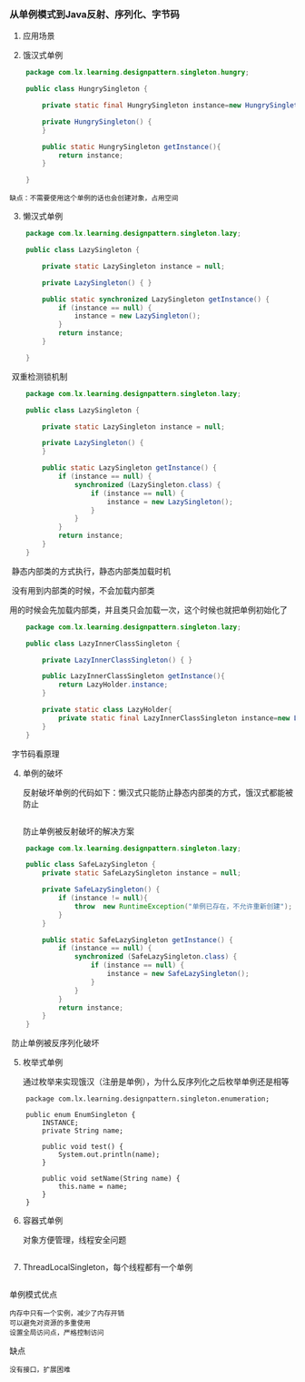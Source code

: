 ### 从单例模式到Java反射、序列化、字节码

1. 应用场景


2. 饿汉式单例

```java
    package com.lx.learning.designpattern.singleton.hungry;

    public class HungrySingleton {

        private static final HungrySingleton instance=new HungrySingleton();

        private HungrySingleton() {
        }

        public static HungrySingleton getInstance(){
            return instance;
        }

    }
```

 	缺点：不需要使用这个单例的话也会创建对象，占用空间

3. 懒汉式单例

```java
    package com.lx.learning.designpattern.singleton.lazy;

    public class LazySingleton {

        private static LazySingleton instance = null;

        private LazySingleton() { }

        public static synchronized LazySingleton getInstance() {
            if (instance == null) {
                instance = new LazySingleton();
            }
            return instance;
        }

    }
```

​	双重检测锁机制

```java
    package com.lx.learning.designpattern.singleton.lazy;

    public class LazySingleton {

        private static LazySingleton instance = null;

        private LazySingleton() {
        }

        public static LazySingleton getInstance() {
            if (instance == null) {
                synchronized (LazySingleton.class) {
                    if (instance == null) {
                        instance = new LazySingleton();
                    }
                }
            }
            return instance;
        }
    }

```

​	静态内部类的方式执行，静态内部类加载时机

​	没有用到内部类的时候，不会加载内部类

​	用的时候会先加载内部类，并且类只会加载一次，这个时候也就把单例初始化了

```java
    package com.lx.learning.designpattern.singleton.lazy;

    public class LazyInnerClassSingleton {

        private LazyInnerClassSingleton() { }

        public LazyInnerClassSingleton getInstance(){
            return LazyHolder.instance;
        }

        private static class LazyHolder{
            private static final LazyInnerClassSingleton instance=new LazyInnerClassSingleton();
        }
    }

```

​	字节码看原理

4. 单例的破坏

   反射破坏单例的代码如下：懒汉式只能防止静态内部类的方式，饿汉式都能被防止

   ```java
   
   ```

   防止单例被反射破坏的解决方案

```java
    package com.lx.learning.designpattern.singleton.lazy;

    public class SafeLazySingleton {
        private static SafeLazySingleton instance = null;

        private SafeLazySingleton() {
            if (instance != null){
                throw  new RuntimeException("单例已存在，不允许重新创建");
            }
        }

        public static SafeLazySingleton getInstance() {
            if (instance == null) {
                synchronized (SafeLazySingleton.class) {
                    if (instance == null) {
                        instance = new SafeLazySingleton();
                    }
                }
            }
            return instance;
        }
    }
```

​	防止单例被反序列化破坏

5. 枚举式单例

   通过枚举来实现饿汉（注册是单例），为什么反序列化之后枚举单例还是相等

```
    package com.lx.learning.designpattern.singleton.enumeration;

    public enum EnumSingleton {
        INSTANCE;
        private String name;

        public void test() {
            System.out.println(name);
        }

        public void setName(String name) {
            this.name = name;
        }
    }
```

6. 容器式单例

   对象方便管理，线程安全问题

```

```

7. ThreadLocalSingleton，每个线程都有一个单例

```

```

单例模式优点

```
内存中只有一个实例，减少了内存开销
可以避免对资源的多重使用
设置全局访问点，严格控制访问
```

缺点

```
没有接口，扩展困难
```



